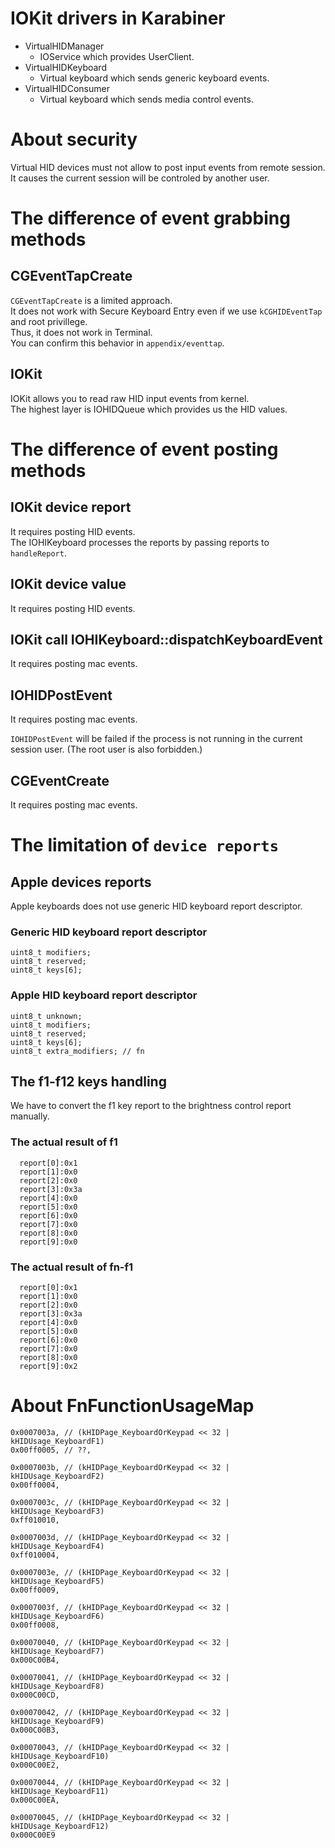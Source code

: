 # IOKit drivers in Karabiner

* VirtualHIDManager
  * IOService which provides UserClient.
* VirtualHIDKeyboard
  * Virtual keyboard which sends generic keyboard events.
* VirtualHIDConsumer
  * Virtual keyboard which sends media control events.


# About security

Virtual HID devices must not allow to post input events from remote session.
It causes the current session will be controled by another user.


# The difference of event grabbing methods

## CGEventTapCreate

`CGEventTapCreate` is a limited approach.<br />
It does not work with Secure Keyboard Entry even if we use `kCGHIDEventTap` and root privillege.<br />
Thus, it does not work in Terminal.<br />
You can confirm this behavior in `appendix/eventtap`.

## IOKit

IOKit allows you to read raw HID input events from kernel.<br />
The highest layer is IOHIDQueue which provides us the HID values.

# The difference of event posting methods

## IOKit device report

It requires posting HID events.<br />
The IOHIKeyboard processes the reports by passing reports to `handleReport`.

## IOKit device value

It requires posting HID events.<br />

## IOKit call IOHIKeyboard::dispatchKeyboardEvent

It requires posting mac events.<br />

## IOHIDPostEvent

It requires posting mac events.<br />

`IOHIDPostEvent` will be failed if the process is not running in the current session user.
(The root user is also forbidden.)


## CGEventCreate

It requires posting mac events.<br />


# The limitation of `device reports`

## Apple devices reports

Apple keyboards does not use generic HID keyboard report descriptor.

### Generic HID keyboard report descriptor

```
uint8_t modifiers;
uint8_t reserved;
uint8_t keys[6];
```

### Apple HID keyboard report descriptor

```
uint8_t unknown;
uint8_t modifiers;
uint8_t reserved;
uint8_t keys[6];
uint8_t extra_modifiers; // fn
```

## The f1-f12 keys handling

We have to convert the f1 key report to the brightness control report manually.

### The actual result of f1

```
  report[0]:0x1
  report[1]:0x0
  report[2]:0x0
  report[3]:0x3a
  report[4]:0x0
  report[5]:0x0
  report[6]:0x0
  report[7]:0x0
  report[8]:0x0
  report[9]:0x0
```

### The actual result of fn-f1

```
  report[0]:0x1
  report[1]:0x0
  report[2]:0x0
  report[3]:0x3a
  report[4]:0x0
  report[5]:0x0
  report[6]:0x0
  report[7]:0x0
  report[8]:0x0
  report[9]:0x2
```

# About FnFunctionUsageMap

```
0x0007003a, // (kHIDPage_KeyboardOrKeypad << 32 | kHIDUsage_KeyboardF1)
0x00ff0005, // ??,

0x0007003b, // (kHIDPage_KeyboardOrKeypad << 32 | kHIDUsage_KeyboardF2)
0x00ff0004,

0x0007003c, // (kHIDPage_KeyboardOrKeypad << 32 | kHIDUsage_KeyboardF3)
0xff010010,

0x0007003d, // (kHIDPage_KeyboardOrKeypad << 32 | kHIDUsage_KeyboardF4)
0xff010004,

0x0007003e, // (kHIDPage_KeyboardOrKeypad << 32 | kHIDUsage_KeyboardF5)
0x00ff0009,

0x0007003f, // (kHIDPage_KeyboardOrKeypad << 32 | kHIDUsage_KeyboardF6)
0x00ff0008,

0x00070040, // (kHIDPage_KeyboardOrKeypad << 32 | kHIDUsage_KeyboardF7)
0x000C00B4,

0x00070041, // (kHIDPage_KeyboardOrKeypad << 32 | kHIDUsage_KeyboardF8)
0x000C00CD,

0x00070042, // (kHIDPage_KeyboardOrKeypad << 32 | kHIDUsage_KeyboardF9)
0x000C00B3,

0x00070043, // (kHIDPage_KeyboardOrKeypad << 32 | kHIDUsage_KeyboardF10)
0x000C00E2,

0x00070044, // (kHIDPage_KeyboardOrKeypad << 32 | kHIDUsage_KeyboardF11)
0x000C00EA,

0x00070045, // (kHIDPage_KeyboardOrKeypad << 32 | kHIDUsage_KeyboardF12)
0x000C00E9
```
